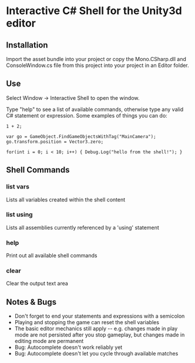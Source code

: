 # Interactive C# Shell for the Unity3d editor

## Installation
Import the asset bundle into your project or copy the Mono.CSharp.dll and ConsoleWindow.cs file from this project into your project in an Editor folder.

## Use
Select Window -> Interactive Shell to open the window.

Type "help" to see a list of available commands, otherwise type any valid C# statement or expression.  Some examples of things you can do:

    1 + 2;

    var go = GameObject.FindGameObjectsWithTag("MainCamera");
    go.transform.position = Vector3.zero;

    for(int i = 0; i < 10; i++) { Debug.Log("hello from the shell!"); }

## Shell Commands

### list vars
Lists all variables created within the shell content

### list using
Lists all assemblies currently referenced by a 'using' statement

### help
Print out all available shell commands

### clear
Clear the output text area

## Notes & Bugs
* Don't forget to end your statements and expressions with a semicolon
* Playing and stopping the game can reset the shell variables
* The basic editor mechanics still apply -- e.g. changes made in play mode are not persisted after you stop gameplay, but changes made in editing mode are permanent
* Bug: Autocomplete doesn't work reliably yet
* Bug: Autocomplete doesn't let you cycle through available matches
